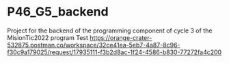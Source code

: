 # P46_G5_backend
Project for the backend of the programming component of cycle 3 of the MisionTic2022 program
Test https://orange-crater-532875.postman.co/workspace/32ce41ea-5eb7-4a87-8c96-f30c9a179025/request/17935111-f3b2d8ac-1f24-4586-b830-77272fa4c200

